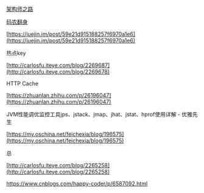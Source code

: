 [架构师之路](https://mp.weixin.qq.com/s__biz=MjM5ODYxMDA5OQ==∣=2651960486&idx=1&sn=b36d2e3e68f85964e7e6b69fe5043b6a&chksm=bd2d017a8a5a886c527adc07180e600a9119eabf13058b7235ea7ff15bb88ce614b2f05f32ce&mpshare=1&scene=1&srcid=0128wAtlUodGjQG0SkTgkTjE&key=c0aba21f0a672130fab657801dfcee7999a4a27c3a51319ae4c388db2846b4a02c5c5d0d854f1a9982006b2f231987d55dbf5318d8e85f23a8c90bee4beaced0699b907fd3db9077436e65f98f90211d&ascene=0&uin=MTUzNTIxNDUzOQ%3D%3D&devicetype=iMac+MacBookPro12%2C1+OSX+OSX+10.12.1+build%2816B2657%29&version=12020110&nettype=WIFI⟨=zh_CN&fontScale=100&pass_ticket=UwzuNDVYUlL3IKW3vaSyRLhmUJ09yuMoHEGK7aXTKP4EC%2FlwymrQUH638idtF5RJ)

[码农翻身](https://mp.weixin.qq.com/s__biz=MzAxOTc0NzExNg==∣=2665514184&idx=1&sn=3ace64c3a9eba2adf1ef94406e2ebf2b&chksm=80d67c8bb7a1f59d556bd7478626a4674ff07021726f84b4681b41ad7c6dbb4cfcf687dcf00a&mpshare=1&scene=1&srcid=0127X08jlmzh4oOL0l4Bb4L4&key=c0aba21f0a672130309252e18868730c4157fb21cb262c582abbd15444d2b9e2b29b848ee591e36b1733af9e415a17c8b3dfc4c9e4192edc13bf8bd9a060256a04a7fb1a7b51587371acd11aae39431e&ascene=0&uin=MTUzNTIxNDUzOQ%3D%3D&devicetype=iMac+MacBookPro12%2C1+OSX+OSX+10.12.1+build%2816B2657%29&version=12020110&nettype=WIFI⟨=zh_CN&fontScale=100&pass_ticket=UwzuNDVYUlL3IKW3vaSyRLhmUJ09yuMoHEGK7aXTKP4EC%2FlwymrQUH638idtF5RJ)

[https://juejin.im/post/59e21d915188257f6970a1e6](https://juejin.im/post/59e21d915188257f6970a1e6)

热点key

[http://carlosfu.iteye.com/blog/2269687](http://carlosfu.iteye.com/blog/2269678)

HTTP Cache

[https://zhuanlan.zhihu.com/p/26196047](https://zhuanlan.zhihu.com/p/26196047)

JVM性能调优监控工具jps、jstack、jmap、jhat、jstat、hprof使用详解 - 优雅先生

[https://my.oschina.net/feichexia/blog/196575](https://my.oschina.net/feichexia/blog/196575)

总

[http://carlosfu.iteye.com/blog/2265258](http://carlosfu.iteye.com/blog/2265258)



https://www.cnblogs.com/happy-coder/p/6587092.html

